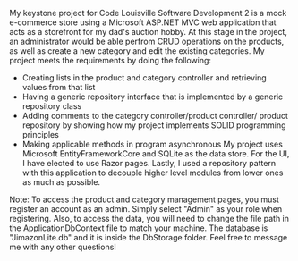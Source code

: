 My keystone project for Code Louisville Software Development 2 is a mock e-commerce store using a Microsoft ASP.NET MVC web application that acts as a storefront for my dad's auction hobby. At this stage in the project, an administrator would be able perfrom CRUD operations on the products, as well as create a new category and edit the existing categories. My project meets the requirements by doing the following:
  * Creating lists in the product and category controller and retrieving values from that list
  * Having a generic repository interface that is implemented by a generic repository class
  * Adding comments to the category controller/product controller/ product repository by showing how my project implements SOLID programming principles
  * Making applicable methods in program asynchronous
My project uses Microsoft EntityFrameworkCore and SQLite as the data store. For the UI, I have elected to use Razor pages. Lastly, I used a repository pattern with this application to decouple higher level modules from lower ones as much as possible.

Note: To access the product and category management pages, you must register an account as an admin. Simply select "Admin" as your role when registering. Also, to access the data, you will need to change the file path in the ApplicationDbContext file to match your machine. The database is "JimazonLite.db" and it is inside the DbStorage folder. Feel free to message me with any other questions!
